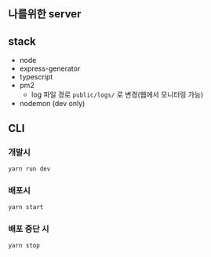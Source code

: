 ## 나를위한 server

## stack

- node
- express-generator
- typescript
- pm2
  - log 파일 경로 `public/logs/` 로 변경(웹에서 모니터링 가능)
- nodemon (dev only)

## CLI

### 개발시

```bash
yarn run dev
```

### 배포시

```bash
yarn start
```

### 배포 중단 시

```bash
yarn stop
```
